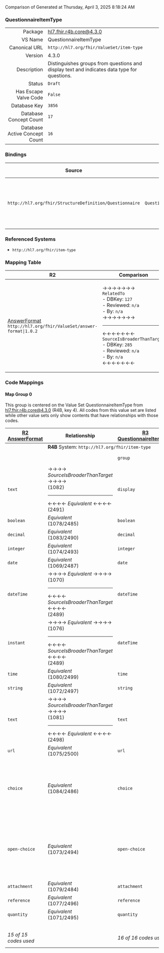 Comparison of 
Generated at Thursday, April 3, 2025 8:18:24 AM

### QuestionnaireItemType

|      |     |
| ---: | --- |
| Package | hl7.fhir.r4b.core@4.3.0 |
| VS Name | QuestionnaireItemType |
| Canonical URL | `http://hl7.org/fhir/ValueSet/item-type` |
| Version | 4.3.0 |
| Description | Distinguishes groups from questions and display text and indicates data type for questions. |
| Status | `Draft` |
| Has Escape Valve Code | `False` |
| Database Key | `3856` |
| Database Concept Count | `17` |
| Database Active Concept Count | `16` |
### Bindings

| Source | Element | Binding | Strength | Element Short |
| ------ | ------- | ------- | -------- | ------------- |
| `http://hl7.org/fhir/StructureDefinition/Questionnaire` | `Questionnaire.item.type` | `http://hl7.org/fhir/ValueSet/item-type\|4.3.0` | `Required` | group \| display \| boolean \| decimal \| integer \| date \| dateTime + |

### Referenced Systems

* `http://hl7.org/fhir/item-type`
### Mapping Table

| R2 | Comparison | R3 | Comparison | R4 | Comparison | R4B | Comparison | R5
| --- | --- | --- | --- | --- | --- | --- | --- | ---
| [AnswerFormat](/docs/R2/ValueSets/AnswerFormat.md)<br/> `http://hl7.org/fhir/ValueSet/answer-format\|1.0.2` | →→→→→→→<br/>`RelatedTo`<br/>- DBKey: `127`<br/>- Reviewed: `n/a`<br/>- By: `n/a`<br/>→→→→→→→<hr/>←←←←←←←<br/>`SourceIsBroaderThanTarget`<br/>- DBKey: `285`<br/>- Reviewed: `n/a`<br/>- By: `n/a`<br/>←←←←←←←| [QuestionnaireItemType](/docs/R3/ValueSets/QuestionnaireItemType.md)<br/> `http://hl7.org/fhir/ValueSet/item-type\|3.0.2` | →→→→→→→<br/>`Equivalent`<br/>- DBKey: `486`<br/>- Reviewed: `n/a`<br/>- By: `n/a`<br/>→→→→→→→<hr/>←←←←←←←<br/>`Equivalent`<br/>- DBKey: `709`<br/>- Reviewed: `n/a`<br/>- By: `n/a`<br/>←←←←←←←| [QuestionnaireItemType](/docs/R4/ValueSets/QuestionnaireItemType.md)<br/> `http://hl7.org/fhir/ValueSet/item-type\|4.0.1` | →→→→→→→<br/>`Equivalent`<br/>- DBKey: `1559`<br/>- Reviewed: `n/a`<br/>- By: `n/a`<br/>→→→→→→→<hr/>←←←←←←←<br/>`Equivalent`<br/>- DBKey: `1560`<br/>- Reviewed: `n/a`<br/>- By: `n/a`<br/>←←←←←←←| [QuestionnaireItemType](/docs/R4B/ValueSets/QuestionnaireItemType.md)<br/> `http://hl7.org/fhir/ValueSet/item-type\|4.3.0` | →→→→→→→<br/>`SourceIsNarrowerThanTarget`<br/>- DBKey: `970`<br/>- Reviewed: `n/a`<br/>- By: `n/a`<br/>→→→→→→→<hr/>←←←←←←←<br/>`SourceIsBroaderThanTarget`<br/>- DBKey: `1231`<br/>- Reviewed: `n/a`<br/>- By: `n/a`<br/>←←←←←←←| [QuestionnaireItemType](/docs/R5/ValueSets/QuestionnaireItemType.md)<br/> `http://hl7.org/fhir/ValueSet/item-type\|5.0.0` 

### Code Mappings


#### Map Group 0

This group is centered on the Value Set QuestionnaireItemType from hl7.fhir.r4b.core@4.3.0 (R4B, key 4).
All codes from this value set are listed while other value sets only show contents that have relationships with those codes.

| [R2 AnswerFormat](/docs/R2/ValueSets/AnswerFormat.md)| Relationship | [R3 QuestionnaireItemType](/docs/R3/ValueSets/QuestionnaireItemType.md)| Relationship | [R4 QuestionnaireItemType](/docs/R4/ValueSets/QuestionnaireItemType.md)| Relationship | R4B QuestionnaireItemType| Relationship | [R5 QuestionnaireItemType](/docs/R5/ValueSets/QuestionnaireItemType.md)
| --- | --- | --- | --- | --- | --- | --- | --- | ---
| <td colspan="8">**R4B** System: `http://hl7.org/fhir/item-type`
| | | `group`| _Equivalent_ <br/>(4549/6859)| `group`| _Equivalent_ <br/>(16326/16327)| **`group`**| _Equivalent_ <br/>(9269/11587)| `group`
| `text`| →→→→ _SourceIsBroaderThanTarget_ →→→→ <br/>(1082)<hr/>←←←← _Equivalent_ ←←←← <br/>(2491) | `display`| _Equivalent_ <br/>(4539/6849)| `display`| _Equivalent_ <br/>(16328/16329)| **`display`**| _Equivalent_ <br/>(9259/11586)| `display`
| `boolean`| _Equivalent_ <br/>(1078/2485)| `boolean`| _Equivalent_ <br/>(4543/6853)| `boolean`| _Equivalent_ <br/>(16330/16331)| **`boolean`**| _Equivalent_ <br/>(9263/11580)| `boolean`
| `decimal`| _Equivalent_ <br/>(1083/2490)| `decimal`| _Equivalent_ <br/>(4547/6857)| `decimal`| _Equivalent_ <br/>(16332/16333)| **`decimal`**| _Equivalent_ <br/>(9267/11585)| `decimal`
| `integer`| _Equivalent_ <br/>(1074/2493)| `integer`| _Equivalent_ <br/>(4540/6850)| `integer`| _Equivalent_ <br/>(16334/16335)| **`integer`**| _Equivalent_ <br/>(9260/11588)| `integer`
| `date`| _Equivalent_ <br/>(1069/2487)| `date`| _Equivalent_ <br/>(4534/6844)| `date`| _Equivalent_ <br/>(16336/16337)| **`date`**| _Equivalent_ <br/>(9254/11583)| `date`
| `dateTime`| →→→→ _Equivalent_ →→→→ <br/>(1070)<hr/>←←←← _SourceIsBroaderThanTarget_ ←←←← <br/>(2489) | `dateTime`| _Equivalent_ <br/>(4535/6845)| `dateTime`| _Equivalent_ <br/>(16338/16339)| **`dateTime`**| _Equivalent_ <br/>(9255/11584)| `dateTime`
| `instant`| →→→→ _Equivalent_ →→→→ <br/>(1076)<hr/>←←←← _SourceIsBroaderThanTarget_ ←←←← <br/>(2489) | `dateTime`| _Equivalent_ <br/>(4535/6845)| `dateTime`| _Equivalent_ <br/>(16338/16339)| **`dateTime`**| _Equivalent_ <br/>(9255/11584)| `dateTime`
| `time`| _Equivalent_ <br/>(1080/2499)| `time`| _Equivalent_ <br/>(4545/6855)| `time`| _Equivalent_ <br/>(16340/16341)| **`time`**| _Equivalent_ <br/>(9265/11593)| `time`
| `string`| _Equivalent_ <br/>(1072/2497)| `string`| _Equivalent_ <br/>(4537/6847)| `string`| _Equivalent_ <br/>(16342/16343)| **`string`**| _Equivalent_ <br/>(9257/11591)| `string`
| `text`| →→→→ _SourceIsBroaderThanTarget_ →→→→ <br/>(1081)<hr/>←←←← _Equivalent_ ←←←← <br/>(2498) | `text`| _Equivalent_ <br/>(4546/6856)| `text`| _Equivalent_ <br/>(16344/16345)| **`text`**| _Equivalent_ <br/>(9266/11592)| `text`
| `url`| _Equivalent_ <br/>(1075/2500)| `url`| _Equivalent_ <br/>(4541/6851)| `url`| _Equivalent_ <br/>(16346/16347)| **`url`**| _Equivalent_ <br/>(9261/11594)| `url`
| `choice`| _Equivalent_ <br/>(1084/2486)| `choice`| _Equivalent_ <br/>(4548/6858)| `choice`| _Equivalent_ <br/>(16348/16349)| **`choice`**| →→→→ _SourceIsNarrowerThanTarget_ →→→→ <br/>(9268)<hr/>←←←← _SourceIsBroaderThanTarget_ ←←←← <br/>(11581) | `coding`
| `open-choice`| _Equivalent_ <br/>(1073/2494)| `open-choice`| _Equivalent_ <br/>(4538/6848)| `open-choice`| _Equivalent_ <br/>(16350/16351)| **`open-choice`**| →→→→ _SourceIsNarrowerThanTarget_ →→→→ <br/>(9258)<hr/>←←←← _SourceIsBroaderThanTarget_ ←←←← <br/>(11582) | `coding`
| `attachment`| _Equivalent_ <br/>(1079/2484)| `attachment`| _Equivalent_ <br/>(4544/6854)| `attachment`| _Equivalent_ <br/>(16352/16353)| **`attachment`**| _Equivalent_ <br/>(9264/11579)| `attachment`
| `reference`| _Equivalent_ <br/>(1077/2496)| `reference`| _Equivalent_ <br/>(4542/6852)| `reference`| _Equivalent_ <br/>(16354/16355)| **`reference`**| _Equivalent_ <br/>(9262/11590)| `reference`
| `quantity`| _Equivalent_ <br/>(1071/2495)| `quantity`| _Equivalent_ <br/>(4536/6846)| `quantity`| _Equivalent_ <br/>(16356/16357)| **`quantity`**| _Equivalent_ <br/>(9256/11589)| `quantity`
| | | | | | | **`question`**| | | 
| *15 of 15 codes used* | | *16 of 16 codes used* | | *16 of 16 codes used* | | *17 of 17 codes used* | | *15 of 16 codes used* <br/>remaining codes:<br/>`question`


